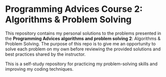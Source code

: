 # Programming Advices Course 2: Algorithms & Problem Solving

This repository contains my personal solutions to the problems presented in the **Programming Advices algorithms and problem solving 2**: Algorithms & Problem Solving. The purpose of this repo is to give me an opportunity to solve each problem on my own before reviewing the provided solutions and best practices shared by the instructor.

This is a self-study repository for practicing my problem-solving skills and improving my coding techniques.
